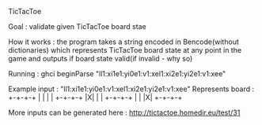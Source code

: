 TicTacToe 

Goal : validate given TicTacToe board stae

How it works : the program takes a string encoded in Bencode(without dictionaries)
which represents TicTacToe board state at any point in the game and outputs if board state valid(if invalid - why so)

Running : ghci 
          beginParse "ll1:xi1e1:yi0e1:v1:xel1:xi2e1:yi2e1:v1:xee"

Example input : "ll1:xi1e1:yi0e1:v1:xel1:xi2e1:yi2e1:v1:xee"
Represents board :
+-+-+-+
| | | |
+-+-+-+
|X| | |
+-+-+-+
| | |X|
+-+-+-+

More inputs can be generated here : http://tictactoe.homedir.eu/test/31
